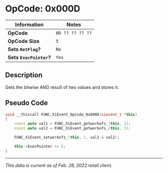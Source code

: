 # OpCode: 0x000D

| Information               | Notes |
|---                        |---    |
| **OpCode**                | `0D ?? ?? ?? ??` |
| **OpCode Size**           | `5`   |
| **Sets `RetFlag`?**       | `No`  |
| **Sets `ExecPointer`?**   | `Yes` |

## Description

Gets the bitwise AND result of two values and stores it.

## Pseudo Code

```cpp
void __thiscall FUNC_XiEvent_OpCode_0x000D(xievent_t *this)
{
    const auto val1 = FUNC_XiEvent_getworkofs_(this, 1);
    const auto val2 = FUNC_XiEvent_getworkofs_(this, 3);

    FUNC_XiEvent_setworkofs_(this, 1, val1 & val2);

    this->ExecPointer += 5;
}
```

---

_This data is current as of Feb. 28, 2022 retail client._